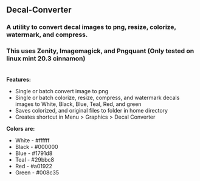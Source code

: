 ## Decal-Converter<br />
### A utility to convert decal images to png, resize, colorize, watermark, and compress.<br />
### This uses Zenity, Imagemagick, and Pngquant (Only tested on linux mint 20.3 cinnamon)<br /><br />

**Features:**<br />
+ Single or batch convert image to png<br />
+ Single or batch colorize, resize, compress, and watermark decals images to White, Black, Blue, Teal, Red, and green<br />
+ Saves colorized, and original files to folder in home directory<br />
+ Creates shortcut in Menu > Graphics > Decal Converter<br />

**Colors are:**<br />
- White - #ffffff<br />
- Black - #000000<br />
- Blue - #1791d8<br />
- Teal - #29bbc8<br />
- Red - #a01922<br />
- Green - #008c35<br />
